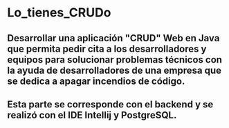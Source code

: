 # Lo_tienes_CRUDo
## Desarrollar una aplicación "CRUD" Web en Java que permita pedir cita a los desarrolladores y equipos para solucionar problemas técnicos con la ayuda de desarrolladores de una empresa que se dedica a apagar incendios de código. 
## Esta parte se corresponde con el backend y se realizó con el IDE Intellij y PostgreSQL.
